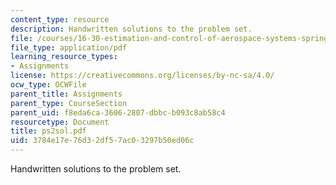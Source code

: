 ```yaml
---
content_type: resource
description: Handwritten solutions to the problem set.
file: /courses/16-30-estimation-and-control-of-aerospace-systems-spring-2004/3784e17e76d32df57ac03297b50ed06c_ps2sol.pdf
file_type: application/pdf
learning_resource_types:
- Assignments
license: https://creativecommons.org/licenses/by-nc-sa/4.0/
ocw_type: OCWFile
parent_title: Assignments
parent_type: CourseSection
parent_uid: f8eda6ca-3606-2807-dbbc-b093c8ab58c4
resourcetype: Document
title: ps2sol.pdf
uid: 3784e17e-76d3-2df5-7ac0-3297b50ed06c
---
```

Handwritten solutions to the problem set.